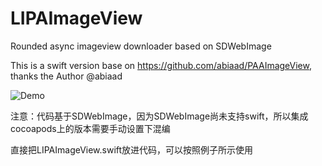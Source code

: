 # LIPAImageView
Rounded async imageview downloader based on SDWebImage

This is a swift version base on https://github.com/abiaad/PAAImageView, thanks the Author @abiaad

![Demo](https://github.com/liyoro/LIPAImageView/blob/master/LIPAImageView.gif "Demo Screenshot")


注意：代码基于SDWebImage，因为SDWebImage尚未支持swift，所以集成cocoapods上的版本需要手动设置下混编

直接把LIPAImageView.swift放进代码，可以按照例子所示使用
